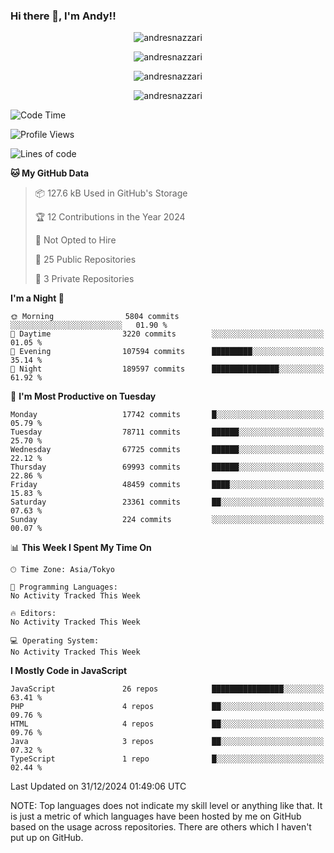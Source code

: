 ### Hi there 👋, I'm Andy!!

<p align="center" >
  <img src="https://github-profile-trophy.vercel.app/?username=AndresNazzari&theme=dracula&column=-1" alt="andresnazzari"/>
</p>

<p align="center">
  <img  src="https://github-readme-stats.vercel.app/api?username=AndresNazzari&count_private=true&show_icons=true&theme=dracula" alt="andresnazzari"/>
</p>
<p align="center">
  <img  src="https://github-readme-stats.vercel.app/api/top-langs/?username=AndresNazzari&layout=compact" alt="andresnazzari"/>
</p>
<p align="center" >
  <img src="https://github-readme-stats.vercel.app/api/wakatime?username=AndresNazzari" alt="andresnazzari"/>
</p>

<!--START_SECTION:waka-->
![Code Time](http://img.shields.io/badge/Code%20Time-966%20hrs%209%20mins-blue)

![Profile Views](http://img.shields.io/badge/Profile%20Views-0-blue)

![Lines of code](https://img.shields.io/badge/From%20Hello%20World%20I%27ve%20Written-53.6%20million%20lines%20of%20code-blue)

**🐱 My GitHub Data** 

> 📦 127.6 kB Used in GitHub's Storage 
 > 
> 🏆 12 Contributions in the Year 2024
 > 
> 🚫 Not Opted to Hire
 > 
> 📜 25 Public Repositories 
 > 
> 🔑 3 Private Repositories 
 > 
**I'm a Night 🦉** 

```text
🌞 Morning                5804 commits        ░░░░░░░░░░░░░░░░░░░░░░░░░   01.90 % 
🌆 Daytime                3220 commits        ░░░░░░░░░░░░░░░░░░░░░░░░░   01.05 % 
🌃 Evening                107594 commits      █████████░░░░░░░░░░░░░░░░   35.14 % 
🌙 Night                  189597 commits      ███████████████░░░░░░░░░░   61.92 % 
```
📅 **I'm Most Productive on Tuesday** 

```text
Monday                   17742 commits       █░░░░░░░░░░░░░░░░░░░░░░░░   05.79 % 
Tuesday                  78711 commits       ██████░░░░░░░░░░░░░░░░░░░   25.70 % 
Wednesday                67725 commits       ██████░░░░░░░░░░░░░░░░░░░   22.12 % 
Thursday                 69993 commits       ██████░░░░░░░░░░░░░░░░░░░   22.86 % 
Friday                   48459 commits       ████░░░░░░░░░░░░░░░░░░░░░   15.83 % 
Saturday                 23361 commits       ██░░░░░░░░░░░░░░░░░░░░░░░   07.63 % 
Sunday                   224 commits         ░░░░░░░░░░░░░░░░░░░░░░░░░   00.07 % 
```


📊 **This Week I Spent My Time On** 

```text
🕑︎ Time Zone: Asia/Tokyo

💬 Programming Languages: 
No Activity Tracked This Week

🔥 Editors: 
No Activity Tracked This Week

💻 Operating System: 
No Activity Tracked This Week
```

**I Mostly Code in JavaScript** 

```text
JavaScript               26 repos            ████████████████░░░░░░░░░   63.41 % 
PHP                      4 repos             ██░░░░░░░░░░░░░░░░░░░░░░░   09.76 % 
HTML                     4 repos             ██░░░░░░░░░░░░░░░░░░░░░░░   09.76 % 
Java                     3 repos             ██░░░░░░░░░░░░░░░░░░░░░░░   07.32 % 
TypeScript               1 repo              █░░░░░░░░░░░░░░░░░░░░░░░░   02.44 % 
```




 Last Updated on 31/12/2024 01:49:06 UTC
<!--END_SECTION:waka-->

NOTE: Top languages does not indicate my skill level or anything like that. It is just a metric of which languages have been hosted by me on GitHub based on the usage across repositories. There are others which I haven't put up on GitHub.

<!-- Here are some ideas to get you started:

-   🔭 I’m currently working on ...
-   🌱 I’m currently learning ...
-   👯 I’m looking to collaborate on ...
-   🤔 I’m looking for help with ...
-   💬 Ask me about ...
-   📫 How to reach me: ...
-   😄 Pronouns: ...
-   ⚡ Fun fact: ... -->
